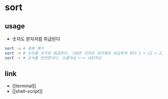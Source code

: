 # sort

## usage
- 숫자도 문자처럼 취급된다
```sh 
sort -u # 중복 제거
sort -n # 숫자를 숫자로 취급한다, 기본은 숫자도 문자열로 취급하게 된다 1 > 11 > 2, 
sort -r # 순서를 반전한다다. 오름차순 <-> 내린차순
```

## link
- [[terminal]]
- [[shell-script]]
